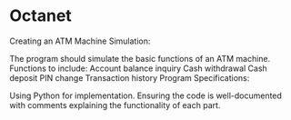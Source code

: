 # Octanet

Creating an ATM Machine Simulation:

The program should simulate the basic functions of an ATM machine.
Functions to include:
Account balance inquiry
Cash withdrawal
Cash deposit
PIN change
Transaction history
Program Specifications:

Using Python for implementation.
Ensuring the code is well-documented with comments explaining the functionality of each part.
